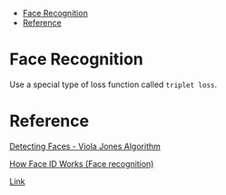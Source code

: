 <!--ts-->
   * [Face Recognition](#face-recognition)
   * [Reference](#reference)

<!-- Added by: gil_diy, at: Tue 08 Feb 2022 09:31:59 IST -->

<!--te-->

# Face Recognition

Use a special type of loss function called `triplet loss`.


# Reference

[Detecting Faces - Viola Jones Algorithm](https://youtu.be/uEJ71VlUmMQ)

[How Face ID Works (Face recognition)](https://youtu.be/mwTaISbA87A)


[Link]()